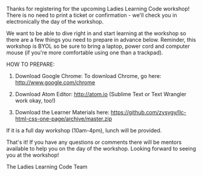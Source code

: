 Thanks for registering for the upcoming Ladies Learning Code workshop! There is no need to print a ticket or confirmation - we'll check you in electronically the day of the workshop.

We want to be able to dive right in and start learning at the workshop so there are a few things you need to prepare in advance below. Reminder, this workshop is BYOL so be sure to bring a laptop, power cord and computer mouse (if you're more comfortable using one than a trackpad).

HOW TO PREPARE:

1. Download Google Chrome: To download Chrome, go here: http://www.google.com/chrome

2. Download Atom Editor: http://atom.io (Sublime Text or Text Wrangler work okay, too!)

3. Download the Learner Materials here: https://github.com/zysygy/llc-html-css-one-page/archive/master.zip

If it is a full day workshop (10am-4pm), lunch will be provided.
 
That's it! If you have any questions or comments there will be mentors available to help you on the day of the workshop.
Looking forward to seeing you at the workshop!

The Ladies Learning Code Team
